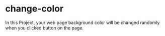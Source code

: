 # change-color
In this Project, your web page background color will be changed randomly when you clicked button on the page.
